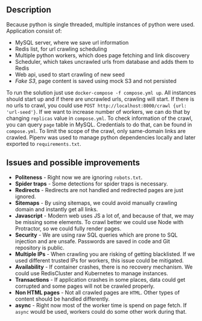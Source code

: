## Description

Because python is single threaded, multiple instances of python were used. Application consist of:

- MySQL server, where we save url information
- Redis list, for url crawling scheduling
- Multiple python workers, which does page fetching and link discovery
- Scheduler, which takes uncrawled urls from database and adds them to Redis
- Web api, used to start crawling of new seed
- _Fake S3_, page content is saved using mock S3 and not persisted

To run the solution just use `docker-compose -f compose.yml up`. All instances should start up and if there are
uncrawled urls, crawling will start. If there is no urls to crawl, you could
use `POST http://localhost:8000/crawl {url: 'url-seed'}`. If we want to increase number of workers, we can do that by
changing `replicas` value in `compose.yml`. To check information of the crawl, you can query `page` table in MySQL.
Credentials to do that, can be found in `compose.yml`. To limit the scope of the crawl, only same-domain links are
crawled. Pipenv was used to manage python dependencies locally and later exported to `requirements.txt`.

## Issues and possible improvements

- **Politeness** - Right now we are ignoring `robots.txt`.
- **Spider traps** - Some detections for spider traps is necessary.
- **Redirects** - Redirects are not handled and redirected pages are just ignored.
- **Sitemaps** - By using sitemaps, we could avoid manually crawling domain and instantly get all links.
- **Javascript** - Modern web uses JS a lot of, and because of that, we may be missing some elements. To crawl better we
  could use Node with Protractor, so we could fully render pages.
- **Security** - We are using raw SQL queries which are prone to SQL injection and are unsafe. Passwords are saved in
  code and Git repository is public.
- **Multiple IPs** - When crawling you are risking of getting blacklisted. If we used different trusted IPs for workers,
  this issue could be mitigated.
- **Availability** - If container crashes, there is no recovery mechanism. We could use RedisCluster and Kubernetes to
  manage instances.
- **Transactions** - If application crashes in some places, data could get corrupted and some pages will not be crawled
  properly.
- **Non HTML pages** - Not all crawled pages are `HTML`. Other types of content should be handled differently.
- **async** - Right now most of the worker time is spend on page fetch. If `async` would be used, workers could do some
  other work during that.
